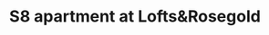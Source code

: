 ---
title      : "S8 apartment at Lofts&Rosegold"
description: "Apartment for a doctor at Lofts&Rosegold in center of Riga.\n\nYear: 2020-...\nArea: 70m2\nLocation: Riga, Latvia\n\nInterior design: Annija Straume"
position   : "center"

---